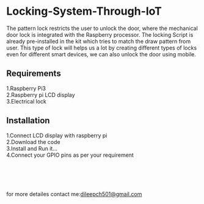 # Locking-System-Through-IoT
The pattern lock restricts the user to unlock the door, where the mechanical door lock is integrated with the Raspberry processor. The locking Script is already pre-installed in the kit which tries to match the draw pattern from user. This type of lock will helps us a lot by creating different types of locks even for different smart devices, we can also unlock the door using mobile.

## Requirements
 1.Raspberry Pi3 <br>2.Raspberry pi LCD display<br>3.Electrical lock
## Installation
 1.Connect LCD display with raspberry pi<br>
 2.Download the code <br>
 3.Install and Run it... <br>
 4.Connect your GPIO pins as per your requirement<br>
 <br><br><br><br><br>
 for more detailes contact me:dileepch501@gmail.com
 
